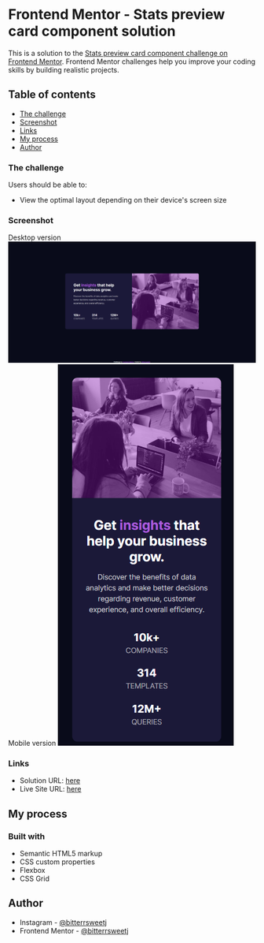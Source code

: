 # Frontend Mentor - Stats preview card component solution

This is a solution to the [Stats preview card component challenge on Frontend Mentor](https://www.frontendmentor.io/challenges/stats-preview-card-component-8JqbgoU62). Frontend Mentor challenges help you improve your coding skills by building realistic projects. 

## Table of contents


- [The challenge](#the-challenge)
- [Screenshot](#screenshot)
- [Links](#links)
- [My process](#my-process)
- [Author](#author)

### The challenge

Users should be able to:

- View the optimal layout depending on their device's screen size

### Screenshot

Desktop version
![](./screenshot.png)
Mobile version 
![](./screenshot2.png)

### Links

- Solution URL: [here](https://www.frontendmentor.io/solutions/responsive-stats-preview-card-component-3gxRsBkM_)
- Live Site URL: [here](https://bitterrsweetj.github.io/stats-preview-card-component-main/)

## My process

### Built with

- Semantic HTML5 markup
- CSS custom properties
- Flexbox
- CSS Grid

## Author

- Instagram - [@bitterrsweetj](https://www.instagram.com/bitterrsweetj)
- Frontend Mentor - [@bitterrsweetj](https://www.frontendmentor.io/profile/bitterrsweetj)
